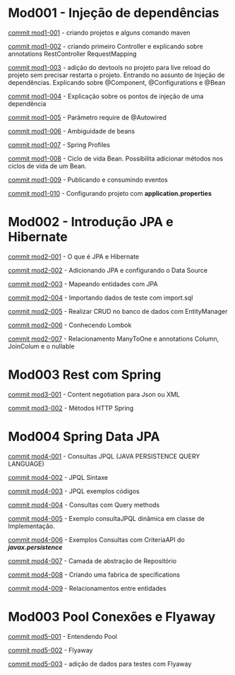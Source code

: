 # Mod001 - Injeção de dependências
[commit mod1-001](/algafood-api/docs/module-01/arq-01.md) - criando projetos e alguns comando maven

[commit mod1-002](/algafood-api/docs/module-01/arq-02.md) - criando primeiro Controller e explicando sobre annotations RestController RequestMapping

[commit mod1-003](/algafood-api/docs/module-01/arq-03.md) - adição do devtools no projeto para live reload do projeto sem precisar restarta o projeto.
Entrando no assunto de Injeção de dependências. Explicando sobre @Component, @Configurations e @Bean


[commit mod1-004](/algafood-api/docs/module-01/arq-04.md) - Explicação sobre os pontos de injeção de uma dependência

[commit mod1-005](/algafood-api/docs/module-01/arq-05.md) - Parâmetro require de @Autowired

[commit mod1-006](/algafood-api/docs/module-01/arq-06.md) - Ambiguidade de beans

[commit mod1-007](/algafood-api/docs/module-01/arq-07.md) - Spring Profiles

[commit mod1-008](/algafood-api/docs/module-01/arq-08.md) - Ciclo de vida Bean. Possibilita 
adicionar métodos nos ciclos de vida de um Bean.

[commit mod1-009](/algafood-api/docs/module-01/arq-09.md) - Publicando e consumindo eventos

[commit mod1-010](/algafood-api/docs/module-01/arq-10.md) - Configurando projeto com **application.properties**



# Mod002 - Introdução JPA e Hibernate

[commit mod2-001](/algafood-api/docs/module-02/arq-01.md) - O que é JPA e Hibernate

[commit mod2-002](/algafood-api/docs/module-02/arq-02.md) - Adicionando JPA e configurando o Data Source

[commit mod2-003](/algafood-api/docs/module-02/arq-03.md) - Mapeando entidades com JPA

[commit mod2-004](/algafood-api/docs/module-02/arq-04.md) - Importando dados de teste com import.sql

[commit mod2-005](/algafood-api/docs/module-02/arq-05.md) - Realizar CRUD no banco de dados com EntityManager

[commit mod2-006](/algafood-api/docs/module-02/arq-06.md) - Conhecendo Lombok

[commit mod2-007](/algafood-api/docs/module-02/arq-07.md) - Relacionamento ManyToOne e annotations
Column, JoinColum e o nullable


# Mod003 Rest com Spring

[commit mod3-001](/algafood-api/docs/module-03/arq-01.md) - Content negotiation para Json ou XML

[commit mod3-002](/algafood-api/docs/module-03/arq-02.md) - Métodos HTTP Spring

# Mod004 Spring Data JPA

[commit mod4-001](/algafood-api/docs/module-04/arq-01.md) - Consultas JPQL (JAVA PERSISTENCE QUERY LANGUAGE)

[commit mod4-002](/algafood-api/docs/module-04/arq-02.md) - JPQL Sintaxe

[commit mod4-003](/algafood-api/docs/module-04/arq-03.md) - JPQL exemplos códigos

[commit mod4-004](/algafood-api/docs/module-04/arq-04.md) - Consultas com Query methods

[commit mod4-005](/algafood-api/docs/module-04/arq-05.md) - Exemplo consultaJPQL dinâmica em classe de Implementação.

[commit mod4-006](/algafood-api/docs/module-04/arq-06.md) - Exemplos Consultas com CriteriaAPI do ***javax.persistence***

[commit mod4-007](/algafood-api/docs/module-04/arq-07.md) - Camada de abstração de Repositório

[commit mod4-008](/algafood-api/docs/module-04/arq-08.md) - Criando uma fabrica de specifications

[commit mod4-009](/algafood-api/docs/module-04/arq-09.md) - Relacionamentos entre entidades


# Mod003 Pool Conexões e Flyaway

[commit mod5-001](/algafood-api/docs/module-05/arq-01.md) - Entendendo Pool

[commit mod5-002](/algafood-api/docs/module-05/arq-02.md) - Flyaway

[commit mod5-003](/algafood-api/docs/module-05/arq-03.md) - adição de dados para testes com Flyaway






